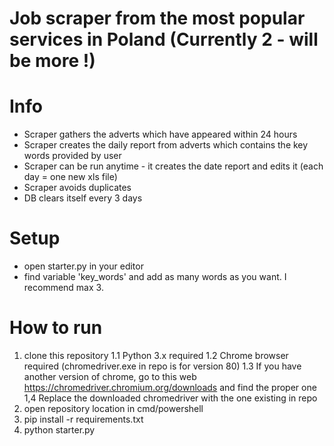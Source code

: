 # Job scraper from the most popular services in Poland (Currently 2 - will be more !)


# Info
- Scraper gathers the adverts which have appeared within 24 hours
- Scraper creates the daily report from adverts which contains the key words provided by user
- Scraper can be run anytime - it creates the date report and edits it (each day = one new xls file)
- Scraper avoids duplicates
- DB clears itself every 3 days

# Setup
- open starter.py in your editor
- find variable 'key_words' and add as many words as you want. I recommend max 3. 

# How to run
1. clone this repository
1.1 Python 3.x required
1.2 Chrome browser required (chromedriver.exe in repo is for version 80)
1.3 If you have another version of chrome, go to this web https://chromedriver.chromium.org/downloads and find the proper one
1,4 Replace the downloaded chromedriver with the one existing in repo
2. open repository location in cmd/powershell
3. pip install -r requirements.txt
4. python starter.py




